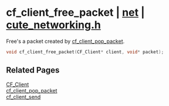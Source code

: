 # cf_client_free_packet | [net](https://github.com/RandyGaul/cute_framework/blob/master/docs/net_readme.md) | [cute_networking.h](https://github.com/RandyGaul/cute_framework/blob/master/include/cute_networking.h)

Free's a packet created by [cf_client_pop_packet](https://github.com/RandyGaul/cute_framework/blob/master/docs/net/cf_client_pop_packet.md).

```cpp
void cf_client_free_packet(CF_Client* client, void* packet);
```

## Related Pages

[CF_Client](https://github.com/RandyGaul/cute_framework/blob/master/docs/net/cf_client.md)  
[cf_client_pop_packet](https://github.com/RandyGaul/cute_framework/blob/master/docs/net/cf_client_pop_packet.md)  
[cf_client_send](https://github.com/RandyGaul/cute_framework/blob/master/docs/net/cf_client_send.md)  
